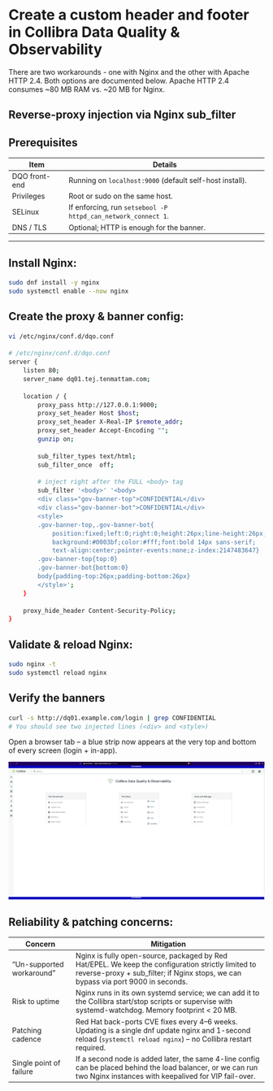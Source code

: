 # Create a custom header and footer in Collibra Data Quality & Observability

There are two workarounds - one with Nginx and the other with Apache HTTP 2.4. Both options are documented below. Apache HTTP 2.4 consumes ~80 MB RAM vs. ~20 MB for Nginx.

## Reverse-proxy injection via Nginx sub_filter

## Prerequisites

| Item         | Details                                                                 |
|--------------|-------------------------------------------------------------------------|
| DQO front-end | Running on `localhost:9000` (default self-host install).                |
| Privileges    | Root or sudo on the same host.                                          |
| SELinux       | If enforcing, run `setsebool -P httpd_can_network_connect 1`.           |
| DNS / TLS     | Optional; HTTP is enough for the banner.                                |

---

## Install Nginx:

```bash
sudo dnf install -y nginx
sudo systemctl enable --now nginx
```

## Create the proxy & banner config:

```bash
vi /etc/nginx/conf.d/dqo.conf

# /etc/nginx/conf.d/dqo.conf
server {
    listen 80;
    server_name dq01.tej.tenmattam.com;

    location / {
        proxy_pass http://127.0.0.1:9000;
        proxy_set_header Host $host;
        proxy_set_header X-Real-IP $remote_addr;
        proxy_set_header Accept-Encoding "";
        gunzip on;

        sub_filter_types text/html;
        sub_filter_once  off;

        # inject right after the FULL <body> tag
        sub_filter '<body>' '<body>
        <div class="gov-banner-top">CONFIDENTIAL</div>
        <div class="gov-banner-bot">CONFIDENTIAL</div>
        <style>
        .gov-banner-top,.gov-banner-bot{
            position:fixed;left:0;right:0;height:26px;line-height:26px;
            background:#0003bf;color:#fff;font:bold 14px sans-serif;
            text-align:center;pointer-events:none;z-index:2147483647}
        .gov-banner-top{top:0}
        .gov-banner-bot{bottom:0}
        body{padding-top:26px;padding-bottom:26px}
        </style>';
    }

    proxy_hide_header Content-Security-Policy;
}
```

## Validate & reload Nginx:

```bash
sudo nginx -t
sudo systemctl reload nginx
```
## Verify the banners

```bash
curl -s http://dq01.example.com/login | grep CONFIDENTIAL
# You should see two injected lines (<div> and <style>)
```

Open a browser tab – a blue strip now appears at the very top and bottom of every screen (login + in-app).

![DQO](./images/dqo-banner.png)

## Reliability & patching concerns:

| Concern                  | Mitigation |
|---------------------------|------------|
| “Un-supported workaround” | Nginx is fully open-source, packaged by Red Hat/EPEL. We keep the configuration strictly limited to reverse-proxy + sub_filter; if Nginx stops, we can bypass via port 9000 in seconds. |
| Risk to uptime            | Nginx runs in its own systemd service; we can add it to the Collibra start/stop scripts or supervise with systemd-watchdog. Memory footprint < 20 MB. |
| Patching cadence          | Red Hat back-ports CVE fixes every 4–6 weeks. Updating is a single dnf update nginx and 1-second reload (`systemctl reload nginx`) – no Collibra restart required. |
| Single point of failure   | If a second node is added later, the same 4-line config can be placed behind the load balancer, or we can run two Nginx instances with keepalived for VIP fail-over. |
